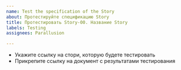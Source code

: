 ```yaml
---
name: Test the specification of the Story
about: Протестируйте спецификацию Story
title: Протестировать Story-00. Название Story
labels: Testing
assignees: Parallusion

---
```


- Укажите ссылку на стори, которую будете тестировать
- Прикрепите ссылку на документ с результатами тестирования
